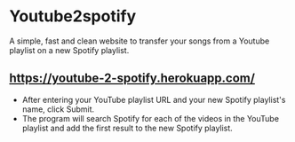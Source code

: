 # Youtube2spotify

A simple, fast and clean website to transfer your songs from a Youtube playlist on a new Spotify playlist.

## https://youtube-2-spotify.herokuapp.com/

- After entering your YouTube playlist URL and your new Spotify playlist's name, click Submit.
- The program will search Spotify for each of the videos in the YouTube playlist and add the first result to the new Spotify playlist.
